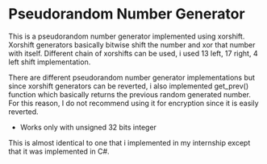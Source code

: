 # Pseudorandom Number Generator

This is a pseudorandom number generator implemented using xorshift. Xorshift generators basically bitwise shift the number and xor that number with itself. Different chain of xorshifts can be used, i used 13 left, 17 right, 4 left shift implementation. 

There are different pseudorandom number generator implementations but since xorshift generators can be reverted, i also implemented get_prev() function which basically returns the previous random generated number. For this reason, I do not recommend using it for encryption since it is easily reverted.

- Works only with unsigned 32 bits integer

This is almost identical to one that i implemented in my internship except that it was implemented in C#.
